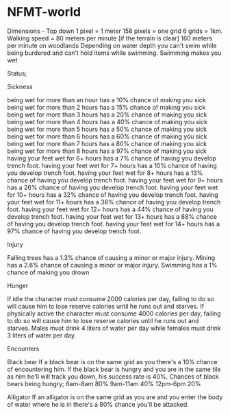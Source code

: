 # NFMT-world
Dimensions - Top down
1 pixel = 1 meter
158 pixels = one grid
6 grids = 1km. 
Walking speed = 80 meters per minute [if the terrain is clear]
160 meters per minute on woodlands
Depending on water depth you can't swim while being burdered and can't hold items while swimming. 
Swimming makes you wet 

Status;

Sickness 

being wet for more than an hour has a 10% chance of making you sick
being wet for more than 2 hours has a 15% chance of making you sick
being wet for more than 3 hours has a 20% chance of making you sick
being wet for more than 4 hours has a 40% chance of making you sick
being wet for more than 5 hours has a 50% chance of making you sick
being wet for more than 6 hours has a 60% chance of making you sick
being wet for more than 7 hours has a 80% chance of making you sick
being wet for more than 8 hours has a 97% chance of making you sick
having your feet wet for 6+ hours has a 7% chance of having you develop trench foot. 
having your feet wet for 7+ hours has a 10% chance of having you develop trench foot. 
having your feet wet for 8+ hours has a 13% chance of having you develop trench foot. 
having your feet wet for 9+ hours has a 26% chance of having you develop trench foot. 
having your feet wet for 10+ hours has a 32% chance of having you develop trench foot. 
having your feet wet for 11+ hours has a 38% chance of having you develop trench foot. 
having your feet wet for 12+ hours has a 44% chance of having you develop trench foot. 
having your feet wet for 13+ hours has a 88% chance of having you develop trench foot. 
having your feet wet for 14+ hours has a 97% chance of having you develop trench foot. 

Injury

Falling trees has a 1.3% chance of causing a minor or major injury. 
Mining has a 2.6% chance of causing a minor or major injury.
Swimming has a 1% chance of making you drown


Hunger 

If idle the character must consume 2000 calories per day, failing to do so will cause him to lose reserve calories until he runs out and starves. 
If physically active the character must consume 4000 calories per day, failing to do so will cause him to lose reserve calories until he runs out and starves. 
Males must drink 4 liters of water per day while females must drink 3 liters of water per day.

Encounters

Black bear
If a black bear is on the same grid as you there's a 10% chance of encountering him. If the black bear is hungry and you are in the same tile as him he'll will track you down, his success rate is 40%.
Chances of black bears being hungry; 
6am-8am 80%
9am-11am 40%
12pm-6pm 20%

Alligator 
If an alligator is on the same grid as you are and you enter the body of water where he is in there's a 80% chance you'll be attacked. 

